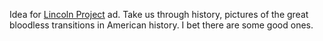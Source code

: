 Idea for <a href="https://lincolnproject.us/">Lincoln Project</a> ad. Take us through history, pictures of the great bloodless transitions in American history. I bet there are some good ones.

